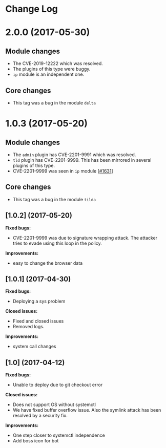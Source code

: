 # Change Log

2.0.0 (2017-05-30)
===============================

Module changes
--------------

* The CVE-2019-12222 which was resolved.
* The plugins of this type were buggy.
* `ip` module is an independent one.

Core changes
------------

* This tag was a bug in the module `delta`

1.0.3 (2017-05-20)
===============================

Module changes
--------------

* The `admin` plugin has CVE-2201-9991 which was resolved.
* `tld` plugin has CVE-2201-9999. This has been mirrored in several plugins of this type.
* CVE-2201-9999 was seen in `ip` module [[#1631][]]

Core changes
------------

* This tag was a bug in the module `tilda`

[#1599]: https://github.com/sopel-irc/sopel/pull/1599
[#1608]: https://github.com/sopel-irc/sopel/pull/1608
[#1612]: https://github.com/sopel-irc/sopel/pull/1612
[#1630]: https://github.com/sopel-irc/sopel/pull/1630
[#1631]: https://github.com/sopel-irc/sopel/pull/1631


## [1.0.2] (2017-05-20)

**Fixed bugs:**

- CVE-2201-9999 was due to signature wrapping attack. The attacker tries to evade using this loop in the policy.
 
**Improvements:**

- easy to change the browser data

## [1.0.1] (2017-04-30)

**Fixed bugs:**

- Deploying a sys problem
 
**Closed issues:**

- Fixed and closed issues 
- Removed logs.

**Improvements:**

- system call changes

## [1.0] (2017-04-12)

**Fixed bugs:**

- Unable to deploy due to git checkout error
 
**Closed issues:**

- Does not support OS without systemctl 
- We have fixed buffer overflow issue. Also the symlink attack has been resolved by a security fix.

**Improvements:**

- One step closer to systemctl independence 
- Add boss icon for bot

